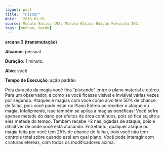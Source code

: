 ```yaml
---
layout: post
title:  "Piscar"
date:   2018-01-01
source: Módulo Básico 192, Módulo Básico Edição Revisada 202.
tags: [nenhum, bardo]
---
```


**arcana 3 (transmutação)**

**Alcance**: pessoal

**Duração**: 1 minuto.

**Alvo**: você

**Tempo de Execução**: ação padrão

Pela duração da magia você fica “piscando” entre o plano material e etéreo. Para um observador, é como se você ficasse visível e invisível várias vezes por segundo.
Ataques e magias com você como alvo têm 50% de chance de falha, pois você pode estar no Plano Etéreo ao receber o ataque ou magia. Infelizmente, isso também se aplica a magias benéficas!
Você sofre apenas metade do dano por efeitos de área contínuos, pois só fica sujeito a eles metade do tempo. Também recebe +2 nas jogadas de ataque, pois é difícil ver de onde você está atacando. Entretanto, qualquer ataque ou magia feita por você tem 25% de chance de falhar, pois você não tem controle total sobre quando está em qual plano.
Você pode interagir com criaturas etéreas, com todos os modificadores acima.

